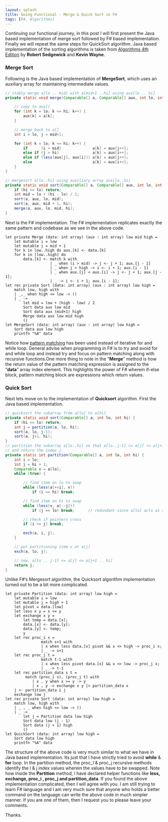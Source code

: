 ```yaml
---
layout: splash
title: Going Functional - Merge & Quick Sort in F#
tags: [F#, Algorithms]
---
```

Continuing our functional journey, in this post I will first present the Java based implementation of merge sort followed by F# based implementation. Finally we will repeat the same steps for QuickSort algorithm. Java based implementation of the sorting algorithms is taken from [Algorithms 4th Edition](http://algs4.cs.princeton.edu/home/) by **Robert Sedgewick** and **Kevin Wayne**.

### Merge Sort

Following is the Java based implementation of **MergeSort**, which uses an auxiliary array for maintaining intermediate values.

```java
// stably merge a[lo .. mid] with a[mid+1 ..hi] using aux[lo .. hi]  
private static void merge(Comparable[] a, Comparable[] aux, int lo, int mid, int hi) {  

    // copy to aux[]  
    for (int k = lo; k <= hi; k++) {  
        aux[k] = a[k];   
    }  

    // merge back to a[]  
    int i = lo, j = mid+1;  

    for (int k = lo; k <= hi; k++) {  
        if      (i > mid)              a[k] = aux[j++];  
        else if (j > hi)               a[k] = aux[i++];  
        else if (less(aux[j], aux[i])) a[k] = aux[j++];  
        else                           a[k] = aux[i++];  
    }  
}  

// mergesort a[lo..hi] using auxiliary array aux[lo..hi]  
private static void sort(Comparable[] a, Comparable[] aux, int lo, int hi) {  
    if (hi <= lo) return;  
    int mid = lo + (hi - lo) / 2;  
    sort(a, aux, lo, mid);  
    sort(a, aux, mid + 1, hi);  
    merge(a, aux, lo, mid, hi);  
}
```

Next is the F# implementation. The F# implementation replicates exactly the same pattern and codebase as we see in the above code.

```
let private Merge (data: int array) (aux : int array) low mid high =  
    let mutable i = low  
    let mutable j = mid + 1  
    for k in low..high do aux.[k] <- data.[k]  
    for k in [low..high] do  
        data.[k] <- match k with  
                    | _ when (i > mid) -> j <- j + 1; aux.[j - 1]  
                    | _ when j > high -> i <- i + 1; aux.[i - 1]  
                    | _ when aux.[j] < aux.[i] -> j <- j + 1; aux.[j - 1];   
                    | _ -> i <- i + 1; aux.[i - 1];   
let rec private Sort (data: int array) (aux : int array) low high =  
    match low, high with   
    | _,_ when high <= low -> ()  
    | _ ->   
        let mid = low + (high - low) / 2  
        Sort data aux low mid  
        Sort data aux (mid+1) high  
        Merge data aux low mid high  
        ()  
let MergeSort (data: int array) (aux : int array) low high =  
    Sort data aux low high  
    printfn "%A" data
```

Notice how [pattern matching](https://msdn.microsoft.com/en-us/library/dd547125.aspx) has been used instead of iterative for and while loop. General advise when programming in F# is to try and avoid for and while loop and instead try and focus on pattern matching along with recursive functions.One more thing to note in the “**Merge**” method is how the return value of the pattern matching expression is assigned to the “**data**” array index element. This highlights the power of F# wherein if-else block, pattern matching block are expressions which return values.

### Quick Sort

Next lets move on to the implementation of **Quicksort** algorithm. First the Java based implementation.

```java
// quicksort the subarray from a[lo] to a[hi]  
private static void sort(Comparable[] a, int lo, int hi) {   
    if (hi <= lo) return;  
    int j = partition(a, lo, hi);  
    sort(a, lo, j-1);  
    sort(a, j+1, hi);  
}  
// partition the subarray a[lo..hi] so that a[lo..j-1] <= a[j] <= a[j+1..hi]  
// and return the index j.  
private static int partition(Comparable[] a, int lo, int hi) {  
    int i = lo;  
    int j = hi + 1;  
    Comparable v = a[lo];  
    while (true) {   

        // find item on lo to swap  
        while (less(a[++i], v))  
            if (i == hi) break;  

        // find item on hi to swap  
        while (less(v, a[--j]))  
            if (j == lo) break;      // redundant since a[lo] acts as sentinel  

        // check if pointers cross  
        if (i >= j) break;  

        exch(a, i, j);  
    }  

    // put partitioning item v at a[j]  
    exch(a, lo, j);  

    // now, a[lo .. j-1] <= a[j] <= a[j+1 .. hi]  
    return j;  
}
```

Unlike F#’s Mergesort algorithm, the Quicksort algorithm implementation turned out to be a bit more complicated.

```
let private Partition (data: int array) low high =  
    let mutable i = low  
    let mutable j = high + 1  
    let pivot = data.[low]  
    let less x y = x <= y  
    let exchange x y =   
        let temp = data.[x];   
        data.[x] <- data.[y];   
        data.[y] <- temp;   
        y  
    let rec proc_i s =  
                match s+1 with  
                | x when less data.[x] pivot && x <> high -> proc_i x;  
                | _ -> s+1   
    let rec proc_j t =  
                match t-1 with  
                | x when less pivot data.[x] && x <> low -> proc_j x;   
                | _ -> t-1  
    let rec partition_data s t =  
         match (proc_i s), (proc_j t) with  
            | x , y when x >= y -> y  
            | x , y -> exchange x y |> partition_data x   
    j <- partition_data i j  
    exchange low j  
let rec private Sort (data: int array) low high =  
    match low, high with  
    | _ , _ when high <= low -> ()  
    | _ ->   
        let j = Partition data low high  
        Sort data low (j - 1)  
        Sort data (j + 1) high  
        ()  
let QuickSort (data: int array) low high =  
    Sort data low high  
    printfn "%A" data
```

The structure of the above code is very much similar to what we have in Java based implementation. Its just that I have strictly tried to avoid **while** & **for** loop. In the partition method, the proc_I & proc_j recursive methods identify the I & j index values wherein the values have to be swapped. Note how inside the **Partition** method, I have declared helper functions like **less, exchange, proc_i , proc_j and partition_data**. If you found the above implementation complicated, then I will agree with you. I am still trying to learn F# language and I am very much sure that anyone who holds a better command on the language can write the above code in much simpler manner. If you are one of them, then I request you to please leave your comments.

Thanks.